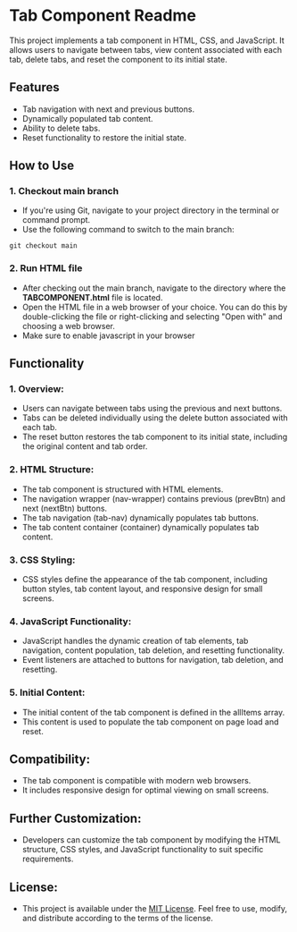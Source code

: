 # Tab Component Readme
 
This project implements a tab component in HTML, CSS, and JavaScript. It allows users to navigate between tabs, view content associated with each tab, delete tabs, and reset the component to its initial state.

## Features

- Tab navigation with next and previous buttons.
- Dynamically populated tab content.
- Ability to delete tabs.
- Reset functionality to restore the initial state.

## How to Use
### 1. Checkout main branch
  - If you're using Git, navigate to your project directory in the terminal or command prompt.
  - Use the following command to switch to the main branch:
  ```
  git checkout main
  ```

### 2. Run HTML file
  - After checking out the main branch, navigate to the directory where the **TABCOMPONENT.html** file is located.
  - Open the HTML file in a web browser of your choice. You can do this by double-clicking the file or right-clicking and selecting "Open with" and choosing a web browser.
  - Make sure to enable javascript in your browser
       
## Functionality

### 1. Overview:
  - Users can navigate between tabs using the previous and next buttons.
  - Tabs can be deleted individually using the delete button associated with each tab.
  - The reset button restores the tab component to its initial state, including the original content and tab order.

### 2. HTML Structure:
  - The tab component is structured with HTML elements.
  - The navigation wrapper (nav-wrapper) contains previous (prevBtn) and next (nextBtn) buttons.
  - The tab navigation (tab-nav) dynamically populates tab buttons.
  - The tab content container (container) dynamically populates tab content.

### 3. CSS Styling:
  - CSS styles define the appearance of the tab component, including button styles, tab content layout, and responsive design for small screens.

### 4. JavaScript Functionality:
  - JavaScript handles the dynamic creation of tab elements, tab navigation, content population, tab deletion, and resetting functionality.
  - Event listeners are attached to buttons for navigation, tab deletion, and resetting.

### 5. Initial Content:
  - The initial content of the tab component is defined in the allItems array.
  - This content is used to populate the tab component on page load and reset.
    
## Compatibility:
  - The tab component is compatible with modern web browsers.
  - It includes responsive design for optimal viewing on small screens.

## Further Customization:
  - Developers can customize the tab component by modifying the HTML structure, CSS styles, and JavaScript functionality to suit specific requirements.

## License:
  - This project is available under the [MIT License](https://mit-license.org/). Feel free to use, modify, and distribute according to the terms of the license.

